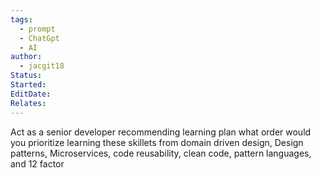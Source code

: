 ```yaml
---
tags:
  - prompt
  - ChatGpt
  - AI
author:
  - jacgit18
Status: 
Started: 
EditDate: 
Relates:
---
```

Act as a senior developer recommending learning plan what order would you prioritize learning these skillets from domain driven design, Design patterns, Microservices, code reusability, clean code,  pattern languages, and 12 factor
